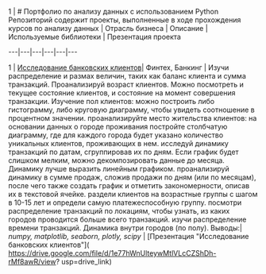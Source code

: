 1 | # Портфолио по анализу данных с использованием Python Репозиторий содержит проекты, выполненные в ходе прохождения курсов по анализу данных | Отрасль бизнеса | Описание | Используемые библиотеки | Презентация проекта

---|---|---|---|---|---

1 | [Исследование банковских клиентов](https://github.com/Mike321345/portfolio_python/blob/main/bank_research/bank_clients_research.ipynb)| Финтех, Банкинг | Изучи распределение и размах величин, таких как баланс клиента и сумма транзакций. Проанализируй возраст клиентов. Можно посмотреть и текущее состояние клиентов, и состояние на момент совершения транзакции. Изучение пол клиентов: можно построить либо гистограмму, либо круговую диаграмму, чтобы увидеть соотношение в процентном значении. проанализируйте место жительства клиентов: на основании данных о городе проживания постройте столбчатую диаграмму, где для каждого города будет указано количество уникальных клиентов, проживающих в нем. исследуй динамику транзакций по датам, сгруппировав их по дням. Если график будет слишком мелким, можно декомпозировать данные до месяца. Динамику лучше выразить линейным графиком. проанализируй динамику в сумме продаж, сложив продажи по дням (или по месяцам), после чего также создать график и отметить закономерности, описав их в текстовой ячейке. раздели клиентов на возрастные группы с шагом в 10-15 лет и определи самую платежеспособную группу. посмотри распределение транзакций по локациям, чтобы узнать, из каких городов проводится больше всего транзакций. изучи распределение времени транзакций. Динамика внутри городов (по полу). Выводы:| *numpy, matplotlib, seaborn, plotly, scipy* | [Презентация "Исследование банковских клиентов"]( https://drive.google.com/file/d/1e77hWnUlteywMtlVLcCZShDh-rMf8awR/view? usp=drive_link)

